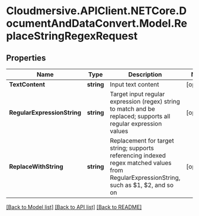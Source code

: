 # Cloudmersive.APIClient.NETCore.DocumentAndDataConvert.Model.ReplaceStringRegexRequest
## Properties

Name | Type | Description | Notes
------------ | ------------- | ------------- | -------------
**TextContent** | **string** | Input text content | [optional] 
**RegularExpressionString** | **string** | Target input regular expression (regex) string to match and be replaced; supports all regular expression values | [optional] 
**ReplaceWithString** | **string** | Replacement for target string; supports referencing indexed regex matched values from RegularExpressionString, such as $1, $2, and so on | [optional] 

[[Back to Model list]](../README.md#documentation-for-models) [[Back to API list]](../README.md#documentation-for-api-endpoints) [[Back to README]](../README.md)

